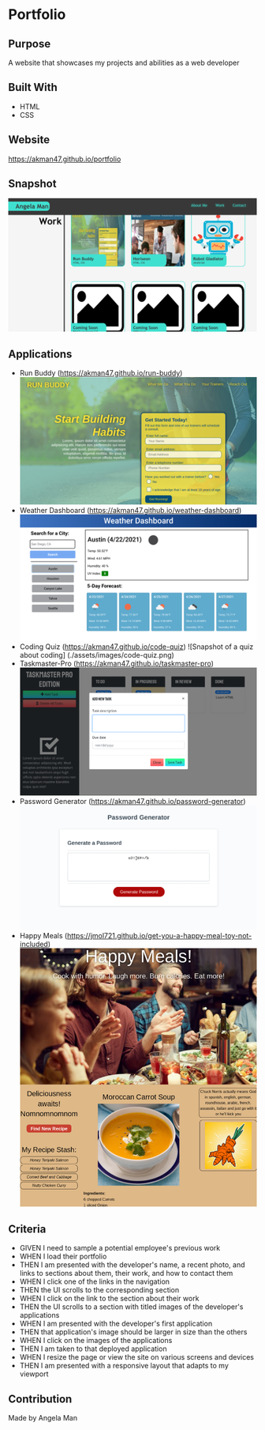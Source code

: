 # Portfolio

## Purpose
A website that showcases my projects and abilities as a web developer

## Built With
* HTML
* CSS

## Website
https://akman47.github.io/portfolio

## Snapshot
![Snapshot of work portfolio](./assets/images/portfolio.png)

## Applications
* Run Buddy (https://akman47.github.io/run-buddy)
![Snapshot of Run Buddy application](./assets/images/run-buddy.png)
* Weather Dashboard (https://akman47.github.io/weather-dashboard)
![Snapshot of a city's weather forecast](./assets/images/weather-dashboard.png)
* Coding Quiz (https://akman47.github.io/code-quiz)
![Snapshot of a quiz about coding] (./assets/images/code-quiz.png)
* Taskmaster-Pro (https://akman47.github.io/taskmaster-pro)
![Snapshot of a task tracking board](./assets/images/taskmaster-pro.png)
* Password Generator (https://akman47.github.io/password-generator)
![Snapshot of Password Generator application](./assets/images/password-generator.png)
* Happy Meals (https://jmol721.github.io/get-you-a-happy-meal-toy-not-included)
![Snapshot of Happy Meal application](./assets/images/happy-meals.png)

## Criteria
* GIVEN I need to sample a potential employee's previous work
* WHEN I load their portfolio
* THEN I am presented with the developer's name, a recent photo, and links to sections about them, their work, and how to contact them
* WHEN I click one of the links in the navigation
* THEN the UI scrolls to the corresponding section
* WHEN I click on the link to the section about their work
* THEN the UI scrolls to a section with titled images of the developer's applications
* WHEN I am presented with the developer's first application
* THEN that application's image should be larger in size than the others
* WHEN I click on the images of the applications
* THEN I am taken to that deployed application
* WHEN I resize the page or view the site on various screens and devices
* THEN I am presented with a responsive layout that adapts to my viewport

## Contribution
Made by Angela Man